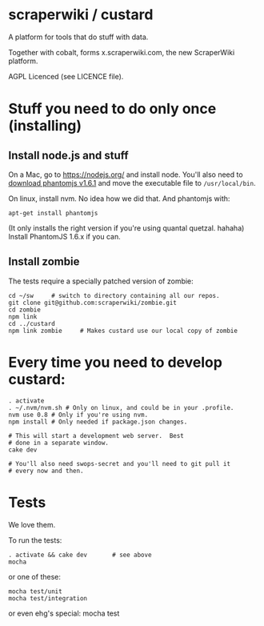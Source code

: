# scraperwiki / custard #

A platform for tools that do stuff with data.

Together with cobalt, forms x.scraperwiki.com, the new ScraperWiki platform.

AGPL Licenced (see LICENCE file).

# Stuff you need to do only once (installing)

## Install node.js and stuff

On a Mac, go to https://nodejs.org/ and install node. You'll also need to 
[download phantomjs v1.6.1](https://code.google.com/p/phantomjs/downloads/detail?name=phantomjs-1.6.1-macosx-static.zip) 
and move the executable file to `/usr/local/bin`.

On linux, install nvm.  No idea how we did that.  And phantomjs
with:

    apt-get install phantomjs

(It only installs the right version if you're using quantal
quetzal. hahaha)  Install PhantomJS 1.6.x if you can.

## Install zombie

The tests require a specially patched version of zombie:

    cd ~/sw     # switch to directory containing all our repos.
    git clone git@github.com:scraperwiki/zombie.git
    cd zombie
    npm link
    cd ../custard
    npm link zombie     # Makes custard use our local copy of zombie


# Every time you need to develop custard:

    . activate
    . ~/.nvm/nvm.sh # Only on linux, and could be in your .profile.
    nvm use 0.8 # Only if you're using nvm.
    npm install # Only needed if package.json changes.

    # This will start a development web server.  Best
    # done in a separate window.
    cake dev

    # You'll also need swops-secret and you'll need to git pull it
    # every now and then.

# Tests

We love them.

To run the tests:

    . activate && cake dev       # see above
    mocha

or one of these:

    mocha test/unit
    mocha test/integration

or even ehg's special:
    mocha test


